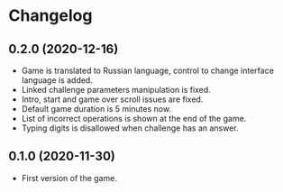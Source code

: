 # Changelog

## 0.2.0 (2020-12-16)

- Game is translated to Russian language, control to change interface language is added.
- Linked challenge parameters manipulation is fixed.
- Intro, start and game over scroll issues are fixed.
- Default game duration is 5 minutes now.
- List of incorrect operations is shown at the end of the game.
- Typing digits is disallowed when challenge has an answer.

## 0.1.0 (2020-11-30)

- First version of the game.
